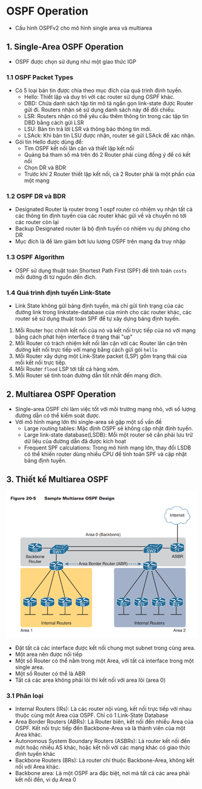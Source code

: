 # OSPF Operation
- Cấu hình OSPFv2 cho mô hình single area và multiarea 

## 1. Single-Area OSPF Operation 
- OSPF được chọn sử dụng như một giao thức IGP
### 1.1 OSPF Packet Types
- Có 5 loại bản tin được chia theo mục đích của quá trình định tuyến. 
    - Hello: Thiết lập và duy trì với các router sử dụng OSPF khác.
    - DBD: Chứa danh sách tập tin mô tả ngắn gọn link-state được Router gửi đi. Routers nhận sẽ sử dụng danh sách này để đối chiếu. 
    - LSR: Routers nhận có thể yêu cầu thêm thông tin trong các tập tin DBD bằng cách gửi LSR
    - LSU: Bản tin trả lời LSR và thông báo thông tin mới.
    - LSAck: Khi bản tin LSU được nhận, router sẽ gửi LSAck để xác nhận.
- Gói tin Hello được dùng để:   
    - Tìm OSPF kết nối lân cận và thiết lập kết nối 
    - Quảng bá tham số mà trên đó 2 Router phải cùng đồng ý để có kết nối 
    - Chọn DR và BDR
    - Trước khi 2 Router thiết lập kết nối, cả 2 Router phải là một phần của một mạng 
### 1.2 OSPF DR và BDR
- Designated Router là router trong 1 ospf router có nhiệm vụ nhận tất cả các thông tin định tuyến của các router khác gửi về và chuyển nó tới các router còn lại 
- Backup Designated router là bộ định tuyến có nhiệm vụ dự phòng cho DR
- Mục đích là để làm giảm bớt lưu lượng OSPF trên mạng đa truy nhập
### 1.3 OSPF Algorithm 
- OSPF sử dụng thuật toán Shortest Path First (SPF) để tính toán `costs` mỗi đường đi từ nguồn đến đích. 
### 1.4 Quá trình định tuyến Link-State
- Link State không gửi bảng định tuyến, mà chỉ gửi tình trạng của các đường link trong linkstate-database của mình cho các router khác, các router sẽ sử dụng thuật toán SPF để tự xây dựng bảng định tuyến. 
1. Mỗi Router học chính kết nối của nó và kết nối trực tiếp của nó với mạng bằng cách phát hiện interface ở trạng thái "up" 
2. Mỗi Router có trách nhiệm kết nối lân cận với các Router lân cận trên đường kết nối trực tiếp với mạng bằng cách gửi gói `hello`
3. Mỗi Router xây dựng một Link-State packet (LSP) gồm trạng thái của mỗi kết nối trực tiếp. 
4. Mỗi Router `flood` LSP tới tất cả hàng xóm. 
5. Mỗi Router sẽ tính toán đường dẫn tốt nhất đến mạng đích. 
## 2. Multiarea OSPF Operation 
- Single-area OSPF chỉ làm việc tốt với môi trường mạng nhỏ, với số lượng đường dẫn có thể kiểm soát được. 
- Với mô hình mạng lớn thì single-area sẽ gặp một số vấn đề 
    - Large routing tables: Mặc định OSPF sẽ không cập nhật định tuyến.
    - Large link-state database(LSDB): Mỗi một router sẽ cần phải lưu trữ dữ liệu của đường dẫn đã được kích hoạt
    - Frequent SPF calculations: Trong mô hình mạng lớn, thay đổi LSDB có thể khiến router dùng nhiều CPU để tính toán SPF và cập nhật bảng định tuyến.
## 3. Thiết kế Multiarea OSPF 
![3](/image/2021-04-07_16-52-13.png)
- Đặt tất cả các interface được kết nối chung mọt subnet trong cùng area.
- Một area nên được nối tiếp 
- Một số Router có thể nằm trong một Area, với tất cả interface trong một single area.
- Một số Router có thể là ABR 
- Tất cả các area không phải lõi thì kết nối với area lõi (area 0)

### 3.1 Phân loại
- Internal Routers (IRs): Là các router nội vùng, kết nối trực tiếp với nhau thuộc cùng một Area của OSPF. Chỉ có 1 Link-State Database
- Area Border Routers (ABRs): Là Router biên, kết nối đến nhiều Area của OSPF. Kết nối trực tiếp đến Backbone-Area và là thành viên của một Area khác. 
- Autonomous System Boundary Routers (ASBRs): Là router kết nối đến một hoặc nhiều AS khác, hoặc kết nối với các mạng khác có giao thức định tuyến khác
- Backbone Routers (BRs): Là router chỉ thuộc Backbone-Area, không kết nối với Area khác. 
- Backbone area: Là một OSPF ara đặc biệt, nơi mà tất cả các area phải kết nối đến, ví dụ Area 0
